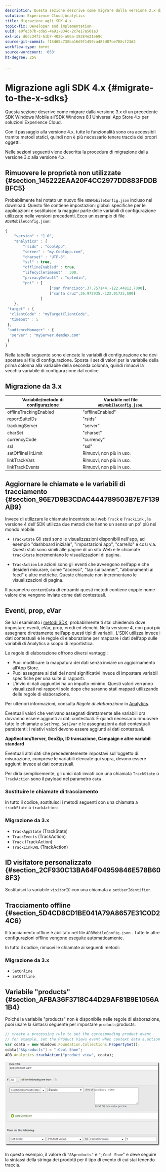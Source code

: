```yaml
---
description: Questa sezione descrive come migrare dalla versione 3.x di un precedente SDK Windows Mobile all’SDK Windows 8.1 Universal App Store 4.x per soluzioni Experience Cloud.
solution: Experience Cloud,Analytics
title: Migrazione agli SDK 4.x
topic-fix: Developer and implementation
uuid: e0fe3b7b-cda5-4a91-834c-2c7e17a501a3
exl-id: d6dc34f2-61b7-4026-a66a-19284e21e69c
source-git-commit: f18d65c738ba16d9f1459ca485d87be708cf23d2
workflow-type: tm+mt
source-wordcount: '650'
ht-degree: 25%

---
```


# Migrazione agli SDK 4.x {#migrate-to-the-x-sdks}

Questa sezione descrive come migrare dalla versione 3.x di un precedente SDK Windows Mobile all’SDK Windows 8.1 Universal App Store 4.x per soluzioni Experience Cloud.

Con il passaggio alla versione 4.x, tutte le funzionalità sono ora accessibili tramite metodi statici, quindi non è più necessario tenere traccia dei propri oggetti.

Nelle sezioni seguenti viene descritta la procedura di migrazione dalla versione 3.x alla versione 4.x.

## Rimuovere le proprietà non utilizzate {#section_145222EAA20F4CC2977DD883FDDBBFC5}

Probabilmente hai notato un nuovo file `ADBMobileConfig.json` incluso nel download. Questo file contiene impostazioni globali specifiche per le applicazioni e sostituisce la maggior parte delle variabili di configurazione utilizzate nelle versioni precedenti. Ecco un esempio di file `ADBMobileConfig.json`:

```js
{ 
    "version" : "1.0", 
    "analytics" : { 
        "rsids" : "coolApp", 
        "server" : "my.CoolApp.com", 
        "charset" : "UTF-8", 
        "ssl" : true, 
        "offlineEnabled" : true, 
        "lifecycleTimeout" : 300, 
        "privacyDefault" : "optedin", 
        "poi" : [ 
                    ["san francisco",37.757144,-122.44812,7000], 
                    ["santa cruz",36.972935,-122.01725,600] 
                ] 
    }, 
 "target" : { 
  "clientCode" : "myTargetClientCode", 
  "timeout" : 5 
 }, 
 "audienceManager" : { 
  "server" : "myServer.demdex.com" 
 } 
}
```

Nella tabella seguente sono elencate le variabili di configurazione che devi spostare al file di configurazione. Sposta il set di valori per la variabile della prima colonna alla variabile della seconda colonna, quindi rimuovi la vecchia variabile di configurazione dal codice.

## Migrazione da 3.x

| Variabile/metodo di configurazione | Variabile nel file `ADBMobileConfig.json`. |
|--- |--- |
| offlineTrackingEnabled | &quot;offlineEnabled&quot; |
| reportSuiteIDs | &quot;rsids&quot; |
| trackingServer | &quot;server&quot; |
| charSet | &quot;charset&quot; |
| currencyCode | &quot;currency&quot; |
| ssl | &quot;ssl&quot; |
| setOfflineHitLimit | Rimuovi, non più in uso. |
| linkTrackVars | Rimuovi, non più in uso. |
| linkTrackEvents | Rimuovi, non più in uso. |

## Aggiornare le chiamate e le variabili di tracciamento {#section_96E7D9B3CDAC444789503B7E7F139AB9}

Invece di utilizzare le chiamate incentrate sul web `Track` e `TrackLink` , la versione 4 dell&#39;SDK utilizza due metodi che hanno un senso un po&#39; più nel mondo mobile:

* `TrackState` Gli stati sono le visualizzazioni disponibili nell&#39;app, ad esempio &quot;dashboard iniziale&quot;, &quot;impostazioni app&quot;, &quot;carrello&quot; e così via. Questi stati sono simili alle pagine di un sito Web e le chiamate `trackState` incrementano le visualizzazioni di pagina.

* `TrackAction` Le azioni sono gli eventi che avvengono nell’app e che desideri misurare, come &quot;accessi&quot;, &quot;tap sui banner&quot;, &quot;abbonamenti ai feed&quot; e altre metriche. Queste chiamate non incrementano le visualizzazioni di pagina.

Il parametro `contextData` di entrambi questi metodi contiene coppie nome-valore che vengono inviate come dati contestuali.

## Eventi, prop, eVar

Se hai esaminato i [metodi SDK](/help/windows-appstore/c-configuration/methods.md), probabilmente ti stai chiedendo dove impostare eventi, eVar, prop, eredi ed elenchi. Nella versione 4, non puoi più assegnare direttamente nell’app questi tipi di variabili. L’SDK utilizza invece i dati contestuali e le regole di elaborazione per mappare i dati dell’app sulle variabili di Analytics a scopo di reportistica.

Le regole di elaborazione offrono diversi vantaggi:

* Puoi modificare la mappatura dei dati senza inviare un aggiornamento all’App Store.
* Puoi assegnare ai dati dei nomi significativi invece di impostare variabili specifiche per una suite di rapporti.
* L’invio di dati aggiuntivi ha un impatto minimo. Questi valori verranno visualizzati nei rapporti solo dopo che saranno stati mappati utilizzando delle regole di elaborazione.

Per ulteriori informazioni, consulta *Regole di elaborazione* in [Analytics](/help/windows-appstore/analytics/analytics.md).

Eventuali valori che venivano assegnati direttamente alle variabili ora dovranno essere aggiunti ai dati contestuali. È quindi necessario rimuovere tutte le chiamate a `SetProp`, `SetEvar` e le assegnazioni a dati contestuali persistenti; i relativi valori devono essere aggiunti ai dati contestuali.

**AppSection/Server, GeoZip, ID transazione, Campaign e altre variabili standard**

Eventuali altri dati che precedentemente impostavi sull&#39;oggetto di misurazione, comprese le variabili elencate qui sopra, devono essere aggiunti invece ai dati contestuali.

Per dirla semplicemente, gli unici dati inviati con una chiamata `TrackState` o `TrackAction` sono il payload nel parametro `data` .

### Sostituire le chiamate di tracciamento

In tutto il codice, sostituisci i metodi seguenti con una chiamata a `trackState` o `trackAction`:

### Migrazione da 3.x

* `TrackAppState` (TrackState)
* `TrackEvents` (TrackAction)
* `Track` (TrackAction)
* `TrackLinkURL` (TrackAction)

## ID visitatore personalizzato {#section_2CF930C13BA64F04959846E578B608F3}

Sostituisci la variabile `visitorID` con una chiamata a `setUserIdentifier`.

## Tracciamento offline {#section_5D4CD8CD1BE041A79A8657E31C0D24C6}

Il tracciamento offline è abilitato nel file `ADBMobileConfig.json` . Tutte le altre configurazioni offline vengono eseguite automaticamente.

In tutto il codice, rimuovi le chiamate ai seguenti metodi:

### Migrazione da 3.x

* `SetOnline`
* `SetOffline`

## Variabile &quot;products&quot;  {#section_AFBA36F3718C44D29AF81B9E1056A1B4}

Poiché la variabile &quot;products&quot; non è disponibile nelle regole di elaborazione, puoi usare la sintassi seguente per impostare `products`products:

```js
// create a processing rule to set the corresponding product event. 
// for example, set the Product Views event when context data a.action = "product view" 
var cdata = new Windows.Foundation.Collections.PropertySet(); 
cdata["&&products"] = ";Cool Shoe"; 
ADB.Analytics.trackAction("product view", cdata);
```

![](assets/prod-view.png)

In questo esempio, il valore di `"&&products"` è `";Cool Shoe`&quot; e deve seguire la sintassi della stringa dei prodotti per il tipo di evento di cui stai tenendo traccia.
